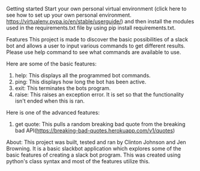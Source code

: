 Getting started
    Start your own personal virtual environment (click here to see how to set up your own personal environment. https://virtualenv.pypa.io/en/stable/userguide/) and then install the modules used in the requirements.txt file by using pip install requirements.txt.

Features
    This project is made to discover the basic possibilities of a slack bot and allows a user to input various commands to get different results.  Please use help command to see what commands are available to use.

Here are some of the basic features:

1. help: This displays all the programmed bot commands.
2. ping: This displays how long the bot has been active.
3. exit: This terminates the bots program.
4. raise: This raises an exception error.  It is set so that the functionality isn't ended when this is ran.

Here is one of the advanced features:

1. get quote: This pulls a random breaking bad quote from the breaking bad API(https://breaking-bad-quotes.herokuapp.com/v1/quotes)

About:
    This project was built, tested and ran by Clinton Johnson and Jen Browning.  It is a basic slackbot application which explores some of the basic features of creating a slack bot program.  This was created using python's class syntax and most of the features utilize this.